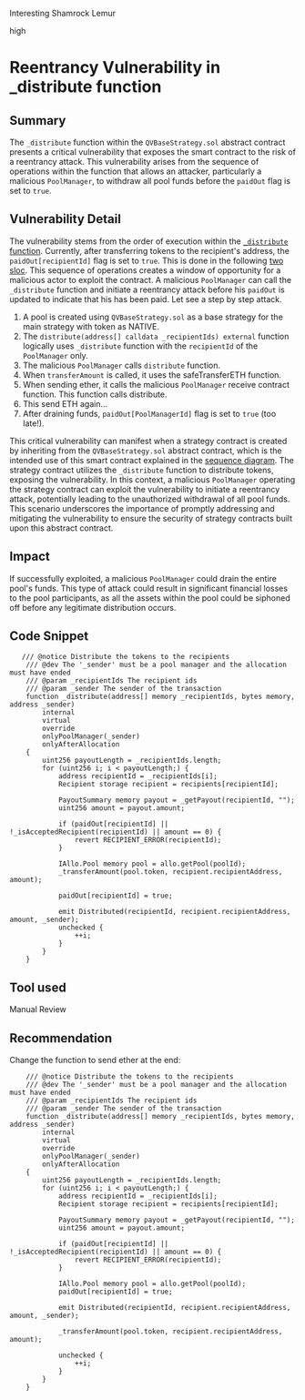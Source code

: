 Interesting Shamrock Lemur

high

# Reentrancy Vulnerability in _distribute function
## Summary

The `_distribute` function within the `QVBaseStrategy.sol` abstract contract presents a critical vulnerability that exposes the smart contract to the risk of a reentrancy attack. This vulnerability arises from the sequence of operations within the function that allows an attacker, particularly a malicious `PoolManager`, to withdraw all pool funds before the `paidOut` flag is set to `true`.

## Vulnerability Detail

The vulnerability stems from the order of execution within the [`_distribute` function](https://github.com/allo-protocol/allo-v2/blob/8a41a342a0de7a2d5d7dbc5395d1da44cb811348/contracts/strategies/qv-base/QVBaseStrategy.sol#L436). Currently, after transferring tokens to the recipient's address, the `paidOut[recipientId]` flag is set to `true`. This is done in the following [two sloc](https://github.com/allo-protocol/allo-v2/blob/main/contracts/strategies/qv-base/QVBaseStrategy.sol#L456-L458). This sequence of operations creates a window of opportunity for a malicious actor to exploit the contract. A malicious `PoolManager` can call the `_distribute` function and initiate a reentrancy attack before his `paidOut` is updated to indicate that his has been paid. Let see a step by step attack.

1. A pool is created using `QVBaseStrategy.sol` as a base strategy for the main strategy with token as NATIVE.
2. The `distribute(address[] calldata _recipientIds) external` function logically uses `_distribute` function with the `recipientId` of the `PoolManager` only.
3. The malicious `PoolManager` calls `distribute` function.
4. When `transferAmount` is called, it uses the safeTransferETH function.
5. When sending ether, it calls the malicious `PoolManager` receive contract function. This function calls distribute.
6. This send ETH again...
7. After draining funds, `paidOut[PoolManagerId]` flag is set to `true` (too late!).

This critical vulnerability can manifest when a strategy contract is created by inheriting from the `QVBaseStrategy.sol` abstract contract, which is the intended use of this smart contract explained in the [sequence diagram](https://github.com/allo-protocol/allo-v2/tree/main/contracts/strategies/qv-base#sequence-diagram). The strategy contract utilizes the `_distribute` function to distribute tokens, exposing the vulnerability. In this context, a malicious `PoolManager` operating the strategy contract can exploit the vulnerability to initiate a reentrancy attack, potentially leading to the unauthorized withdrawal of all pool funds. This scenario underscores the importance of promptly addressing and mitigating the vulnerability to ensure the security of strategy contracts built upon this abstract contract.

## Impact

If successfully exploited, a malicious `PoolManager` could drain the entire pool's funds. This type of attack could result in significant financial losses to the pool participants, as all the assets within the pool could be siphoned off before any legitimate distribution occurs. 

## Code Snippet

```solidity
   /// @notice Distribute the tokens to the recipients
    /// @dev The '_sender' must be a pool manager and the allocation must have ended
    /// @param _recipientIds The recipient ids
    /// @param _sender The sender of the transaction
    function _distribute(address[] memory _recipientIds, bytes memory, address _sender)
        internal
        virtual
        override
        onlyPoolManager(_sender)
        onlyAfterAllocation
    {
        uint256 payoutLength = _recipientIds.length;
        for (uint256 i; i < payoutLength;) {
            address recipientId = _recipientIds[i];
            Recipient storage recipient = recipients[recipientId];

            PayoutSummary memory payout = _getPayout(recipientId, "");
            uint256 amount = payout.amount;

            if (paidOut[recipientId] || !_isAcceptedRecipient(recipientId) || amount == 0) {
                revert RECIPIENT_ERROR(recipientId);
            }

            IAllo.Pool memory pool = allo.getPool(poolId);
            _transferAmount(pool.token, recipient.recipientAddress, amount);

            paidOut[recipientId] = true;

            emit Distributed(recipientId, recipient.recipientAddress, amount, _sender);
            unchecked {
                ++i;
            }
        }
    }
```

## Tool used

Manual Review

## Recommendation

Change the function to send ether at the end:
```solidity
    /// @notice Distribute the tokens to the recipients
    /// @dev The '_sender' must be a pool manager and the allocation must have ended
    /// @param _recipientIds The recipient ids
    /// @param _sender The sender of the transaction
    function _distribute(address[] memory _recipientIds, bytes memory, address _sender)
        internal
        virtual
        override
        onlyPoolManager(_sender)
        onlyAfterAllocation
    {
        uint256 payoutLength = _recipientIds.length;
        for (uint256 i; i < payoutLength;) {
            address recipientId = _recipientIds[i];
            Recipient storage recipient = recipients[recipientId];

            PayoutSummary memory payout = _getPayout(recipientId, "");
            uint256 amount = payout.amount;

            if (paidOut[recipientId] || !_isAcceptedRecipient(recipientId) || amount == 0) {
                revert RECIPIENT_ERROR(recipientId);
            }

            IAllo.Pool memory pool = allo.getPool(poolId);
            paidOut[recipientId] = true;

            emit Distributed(recipientId, recipient.recipientAddress, amount, _sender);

            _transferAmount(pool.token, recipient.recipientAddress, amount);

            unchecked {
                ++i;
            }
        }
    }
```